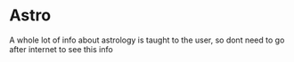 # Astro

A whole lot of info about astrology is taught to the user, so dont need to go after internet to see this info
